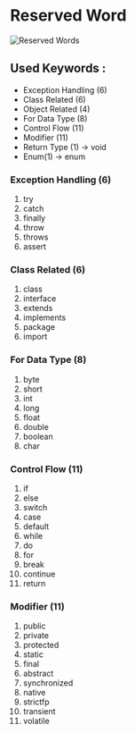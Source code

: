# Reserved Word

![Reserved Words](https://hungerofjava.files.wordpress.com/2016/10/rw1.png)

## Used Keywords :  
- Exception Handling (6)
- Class Related (6)
- Object Related (4)
- For Data Type (8)
- Control Flow (11)
- Modifier (11)
- Return Type (1) -> void
- Enum(1) -> enum

### Exception Handling (6)

1. try
2. catch
3. finally
4. throw
5. throws
6. assert


### Class Related (6)  

1. class
2. interface
3. extends
4. implements
5. package
6. import

### For Data Type (8)  

1. byte
2. short
3. int
4. long
5. float
6. double
7. boolean
8. char

### Control Flow (11) 

1. if
2. else
3. switch
4. case
5. default
6. while
7. do
8. for
9. break
10. continue
11. return

### Modifier (11)  

1. public
2. private
3. protected
4. static
5. final
6. abstract
7. synchronized
8. native 
9. strictfp
10. transient
11. volatile


